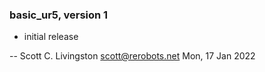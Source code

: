### basic_ur5, version 1

  * initial release

 -- Scott C. Livingston <scott@rerobots.net> Mon, 17 Jan 2022

